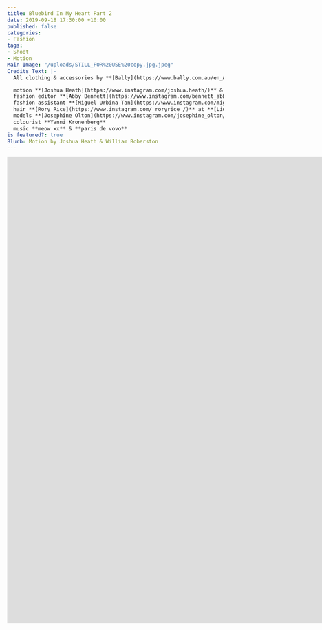 ```yaml
---
title: Bluebird In My Heart Part 2
date: 2019-09-18 17:30:00 +10:00
published: false
categories:
- Fashion
tags:
- Shoot
- Motion
Main Image: "/uploads/STILL_FOR%20USE%20copy.jpg.jpeg"
Credits Text: |-
  All clothing & accessories by **[Bally](https://www.bally.com.au/en_AU/home)**

  motion **[Joshua Heath](https://www.instagram.com/joshua.heath/)** & **[William Robertson](https://www.instagram.com/william___robertson/)**
  fashion editor **[Abby Bennett](https://www.instagram.com/bennett_abby/)**
  fashion assistant **[Miguel Urbina Tan](https://www.instagram.com/miguelurbinatan/)**
  hair **[Rory Rice](https://www.instagram.com/_roryrice_/)** at **[Lion Artist Management](https://www.instagram.com/lionartistmanagement/)** using **[Oribe](https://www.instagram.com/oribe/)**
  models **[Josephine Olton](https://www.instagram.com/josephine_olton/)** at **[Chadwick](https://www.instagram.com/chadwickmodels/)** & **[Fergus Bailey](https://www.instagram.com/fergusbailey/)** at **[Kult Australia](https://www.instagram.com/kultaustralia/)**
  colourist **Yanni Kronenberg**
  music **meow xx** & **paris de vovo**
is featured?: true
Blurb: Motion by Joshua Heath & William Roberston
---
```


<iframe src="https://player.vimeo.com/video/359669577?title=0&byline=0&portrait=0" width="2048" height="1082" frameborder="0" allow="autoplay; fullscreen" allowfullscreen></iframe>
